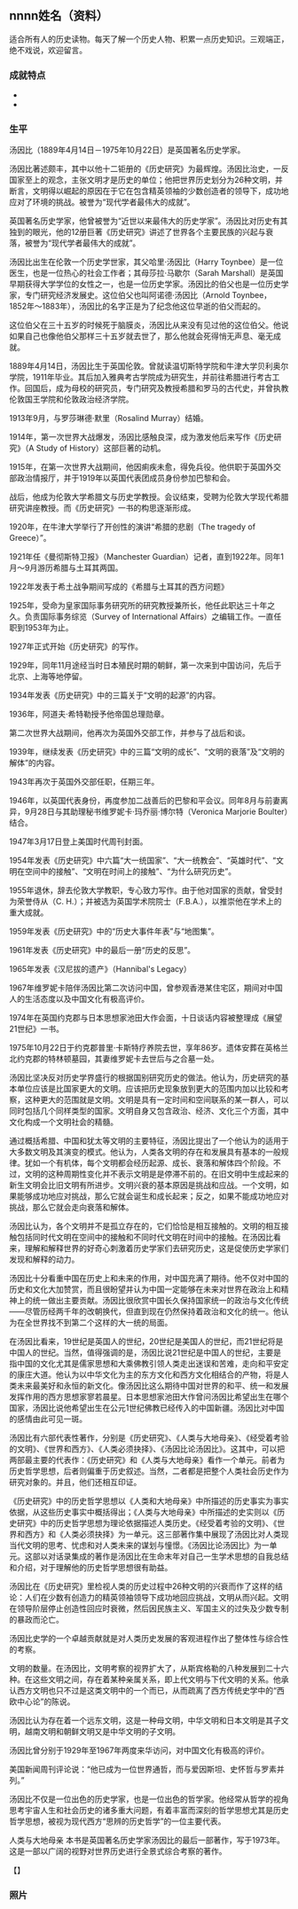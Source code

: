 ## nnnn姓名（资料）

适合所有人的历史读物。每天了解一个历史人物、积累一点历史知识。三观端正，绝不戏说，欢迎留言。  

### 成就特点

- ​
- ​


### 生平



汤因比（1889年4月14日－1975年10月22日）是英国著名历史学家。

汤因比著述颇丰，其中以他十二钜册的《历史研究》为最辉煌。汤因比治史，一反国家至上的观念，主张文明才是历史的单位；他把世界历史划分为26种文明，并断言，文明得以崛起的原因在于它在包含精英领袖的少数创造者的领导下，成功地应对了环境的挑战。被誉为“现代学者最伟大的成就”。

英国著名历史学家，他曾被誉为“近世以来最伟大的历史学家”。汤因比对历史有其独到的眼光，他的12册巨著《历史研究》讲述了世界各个主要民族的兴起与衰落，被誉为“现代学者最伟大的成就”。



汤因比出生在伦敦一个历史学世家，其父哈里‧汤因比（Harry Toynbee）是一位医生，也是一位热心的社会工作者；其母莎拉‧马歇尔（Sarah Marshall）是英国早期获得大学学位的女性之一，也是一位历史学家。汤因比的伯父也是一位历史学家，专门研究经济发展史。这位伯父也叫阿诺德·汤因比（Arnold Toynbee，1852年～1883年），汤因比的名字正是为了纪念他这位早逝的伯父而起的。

这位伯父在三十五岁的时候死于脑膜炎，汤因比从来没有见过他的这位伯父。他说如果自己也像他伯父那样三十五岁就去世了，那么他就会死得悄无声息、毫无成就。

1889年4月14日，汤因比生于英国伦敦。曾就读温切斯特学院和牛津大学贝利奥尔学院，1911年毕业。其后加入雅典考古学院成为研究生，并前往希腊进行考古工作。回国后，成为母校的研究员，专门研究及教授希腊和罗马的古代史，并曾执教伦敦国王学院和伦敦政治经济学院。

1913年9月，与罗莎琳德·默里（Rosalind Murray）结婚。

1914年，第一次世界大战爆发，汤因比感触良深，成为激发他后来写作《历史研究》（A Study of History）这部巨著的动机。

1915年，在第一次世界大战期间，他因痢疾未愈，得免兵役。他供职于英国外交部政治情报厅，并于1919年以英国代表团成员身份参加巴黎和会。

战后，他成为伦敦大学希腊文与历史学教授。会议结束，受聘为伦敦大学现代希腊研究讲座教授。而《历史研究》一书的构思逐渐形成。

1920年，在牛津大学举行了开创性的演讲“希腊的悲剧（The tragedy of Greece）”。

1921年任《曼彻斯特卫报》（Manchester Guardian）记者，直到1922年。同年1月～9月游历希腊与土耳其两国。

1922年发表于希土战争期间写成的《希腊与土耳其的西方问题》



1925年，受命为皇家国际事务研究所的研究教授兼所长，他任此职达三十年之久。负责国际事务综览（Survey of International Affairs）之编辑工作。一直任职到1953年为止。

1927年正式开始《历史研究》的写作。

1929年，同年11月途经当时日本殖民时期的朝鲜，第一次来到中国访问，先后于北京、上海等地停留。

1934年发表《历史研究》中的三篇关于“文明的起源”的内容。

1936年，阿道夫·希特勒授予他帝国总理勋章。

第二次世界大战期间，他再次为英国外交部工作，并参与了战后和谈。

1939年，继续发表《历史研究》中的三篇“文明的成长”、“文明的衰落”及“文明的解体”的内容。

1943年再次于英国外交部任职，任期三年。

1946年，以英国代表身份，再度参加二战善后的巴黎和平会议。同年8月与前妻离异，9月28日与其助理秘书维罗妮卡·玛乔丽·博尔特（Veronica Marjorie Boulter）结合。

1947年3月17日登上美国时代周刊封面。

1954年发表《历史研究》中六篇“大一统国家”、“大一统教会”、“英雄时代”、“文明在空间中的接触”、“文明在时间上的接触”、“为什么研究历史”。

1955年退休，辞去伦敦大学教职，专心致力写作。由于他对国家的贡献，曾受封为荣誉侍从（C. H.）；并被选为英国学术院院士（F.B.A.），以推崇他在学术上的重大成就。

1959年发表《历史研究》中的“历史大事件年表”与“地图集”。

1961年发表《历史研究》中的最后一册“历史的反思”。

1965年发表《汉尼拔的遗产》（Hannibal's Legacy）

1967年维罗妮卡陪伴汤因比第二次访问中国，曾参观香港某住宅区，期间对中国人的生活态度以及中国文化有极高评价。

1974年在英国约克郡与日本思想家池田大作会面，十日谈话内容被整理成《展望21世纪》一书。

1975年10月22日于约克郡普里·卡斯特疗养院去世，享年86岁。遗体安葬在英格兰北约克郡的特林顿墓园，其妻维罗妮卡去世后与之合墓一处。



汤因比坚决反对历史学界盛行的根据国别研究历史的做法。他认为，历史研究的基本单位应该是比国家更大的文明。应该把历史现象放到更大的范围内加以比较和考察，这种更大的范围就是文明。文明是具有一定时间和空间联系的某一群人，可以同时包括几个同样类型的国家。文明自身又包含政治、经济、文化三个方面，其中文化构成一个文明社会的精髓。

通过概括希腊、中国和犹太等文明的主要特征，汤因比提出了一个他认为的适用于大多数文明及其演变的模式。他认为，人类各文明的存在和发展具有基本的一般规律。犹如一个有机体，每个文明都会经历起源、成长、衰落和解体四个阶段。不过，文明的这种周期性变化并不表示文明是是停滞不前的。在旧文明中生成起来的新生文明会比旧文明有所进步。文明兴衰的基本原因是挑战和应战。一个文明，如果能够成功地应对挑战，那么它就会诞生和成长起来；反之，如果不能成功地应对挑战，那么它就会走向衰落和解体。

汤因比认为，各个文明并不是孤立存在的，它们恰恰是相互接触的。文明的相互接触包括同时代文明在空间中的接触和不同时代文明在时间中的接触。在汤因比看来，理解和解释世界的好奇心刺激着历史学家们去研究历史，这是促使历史学家们发现和解释的动力。



汤因比十分看重中国在历史上和未来的作用，对中国充满了期待。他不仅对中国的历史和文化大加赞赏，而且很盼望并认为中国一定能够在未来对世界在政治上和精神上的统一做出主要贡献。汤因比很欣赏中国长久保持国家统一的政治与文化传统——尽管历经两千年的改朝换代，但直到现在仍然保持着政治和文化的统一。他认为在全世界找不到第二个这样的大一统的局面。



在汤因比看来，19世纪是英国人的世纪，20世纪是美国人的世纪，而21世纪将是中国人的世纪。当然，值得强调的是，汤因比说21世纪是中国人的世纪，主要是指中国的文化尤其是儒家思想和大乘佛教引领人类走出迷误和苦难，走向和平安定的康庄大道。他认为以中华文化为主的东方文化和西方文化相结合的产物，将是人类未来最美好和永恒的新文化。像汤因比这么期待中国对世界的和平、统一和发展发挥作用的西方思想家寥若晨星。日本思想家池田大作曾问汤因比希望出生在哪个国家，汤因比说他希望出生在公元1世纪佛教已经传入的中国新疆。汤因比对中国的感情由此可见一斑。



汤因比有六部代表性著作，分别是《历史研究》、《人类与大地母亲》、《经受着考验的文明》、《世界和西方》、《人类必须抉择》、《汤因比论汤因比》。这其中，可以把两部最主要的代表作：《历史研究》和《人类与大地母亲》看作一个单元。前者为历史哲学思想，后者则偏重于历史叙述。当然，二者都是把整个人类社会历史作为研究对象的。并且，他们还相互印证。



《历史研究》中的历史哲学思想以《人类和大地母亲》中所描述的历史事实为事实依据，从这些历史事实中概括得出；《人类与大地母亲》中所描述的史实则以《历史研究》中的历史哲学思想为理论依据描述人类历史。《经受着考验的文明》、《世界和西方》和《人类必须抉择》为一单元。这三部著作集中展现了汤因比对人类现当代文明的思考、忧虑和对人类未来的谋划与憧憬。《汤因比论汤因比》为一单元。这部以对话录集成的著作是汤因比在生命末年对自己一生学术思想的自我总结和介绍，对于理解他的历史哲学思想很有助益。



汤因比在《历史研究》里检视人类的历史过程中26种文明的兴衰而作了这样的结论：人们在少数有创造力的精英领袖领导下成功地回应挑战，文明从而兴起。文明在领导阶层停止创造性回应时衰微，然后因民族主义、军国主义的过失及少数专制的暴政而沦亡。

汤因比史学的一个卓越贡献就是对人类历史发展的客观进程作出了整体性与综合性的考察。

文明的数量。在汤因比，文明考察的视界扩大了，从斯宾格勒的八种发展到二十六种。在这些文明之间，存在着某种亲属关系，即上代文明与下代文明的关系。他承认西方文明也只不过是这类文明中的一个而已，从而疏离了西方传统史学中的“西欧中心论”的陈说。



汤因比认为存在着一个远东文明，这是一种母文明，中华文明和日本文明是其子文明，越南文明和朝鲜文明又是中华文明的子文明。

汤因比曾分别于1929年至1967年两度来华访问，对中国文化有极高的评价。

美国新闻周刊评论说：“他已成为一位世界通哲，而与爱因斯坦、史怀哲与罗素并列。”

汤因比不仅是一位出色的历史学家，也是一位出色的哲学家。他经常从哲学的视角思考宇宙人生和社会历史的诸多重大问题，有着丰富而深刻的哲学思想尤其是历史哲学思想，被视为现代西方“思辨的历史哲学”的一位主要代表。



人类与大地母亲
本书是英国著名历史学家汤因比的最后一部著作，写于1973年。这是一部以广阔的视野对世界历史进行全景式综合考察的著作。

【】

### 照片

